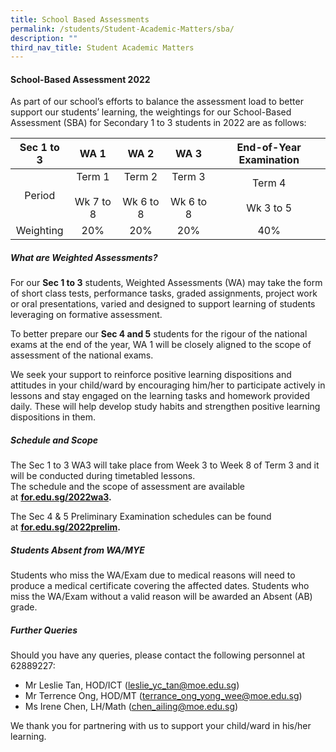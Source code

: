 ```yaml
---
title: School Based Assessments
permalink: /students/Student-Academic-Matters/sba/
description: ""
third_nav_title: Student Academic Matters
---
```

#### **School-Based Assessment 2022**

As part of our school’s efforts to balance the assessment load to better support our students’ learning, the weightings for our School-Based Assessment (SBA) for Secondary 1 to 3 students in 2022 are as follows:

|  Sec 1 to 3 |           WA 1          |           WA 2          |           WA 3          | End-of-Year Examination |
|:-----------:|:-----------------------:|:-----------------------:|:-----------------------:|:-----------------------:|
|    Period   | Term 1<br><br>Wk 7 to 8 | Term 2<br><br>Wk 6 to 8 | Term 3<br><br>Wk 6 to 8 | Term 4<br><br>Wk 3 to 5 |
|  Weighting  |           20%           |           20%           |           20%           |           40%           |


##### What are Weighted Assessments?

For our **Sec 1 to 3** students, Weighted Assessments (WA) may take the form of short class tests, performance tasks, graded assignments, project work or oral presentations, varied and designed to support learning of students leveraging on formative assessment.

To better prepare our **Sec 4 and 5** students for the rigour of the national exams at the end of the year, WA 1 will be closely aligned to the scope of assessment of the national exams.

We seek your support to reinforce positive learning dispositions and attitudes in your child/ward by encouraging him/her to participate actively in lessons and stay engaged on the learning tasks and homework provided daily. These will help develop study habits and strengthen positive learning dispositions in them.

##### Schedule and Scope

The Sec 1 to 3 WA3 will take place from Week 3 to Week 8 of Term 3 and it will be conducted during timetabled lessons.  
The schedule and the scope of assessment are available at **[for.edu.sg/2022wa3](https://for.edu.sg/2022wa3).**

The Sec 4 & 5 Preliminary Examination schedules can be found at **[for.edu.sg/2022prelim](https://for.edu.sg/2022prelim).**

##### Students Absent from WA/MYE

Students who miss the WA/Exam due to medical reasons will need to produce a medical certificate covering the affected dates. Students who miss the WA/Exam without a valid reason will be awarded an Absent (AB) grade.

##### Further Queries

Should you have any queries, please contact the following personnel at 62889227:

*   Mr Leslie Tan, HOD/ICT ([leslie\_yc\_tan@moe.edu.sg](mailto:leslie_yc_tan@moe.edu.sg))
*   Mr Terrence Ong, HOD/MT ([terrance\_ong\_yong\_wee@moe.edu.sg](mailto:terrance_ong_yong_wee@moe.edu.sg))
*   Ms Irene Chen, LH/Math ([chen\_ailing@moe.edu.sg](mailto:chen_ailing@moe.edu.sg))

We thank you for partnering with us to support your child/ward in his/her learning.